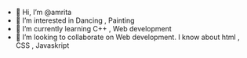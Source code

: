 - 👋 Hi, I’m @amrita
- 👀 I’m interested in Dancing , Painting 
- 🌱 I’m currently learning C++ , Web development
- 💞️ I’m looking to collaborate on Web development. I know about html , CSS , Javaskript

<!---
amrita-ctrl/amrita-ctrl is a ✨ special ✨ repository because its `README.md` (this file) appears on your GitHub profile.
You can click the Preview link to take a look at your changes.
--->
